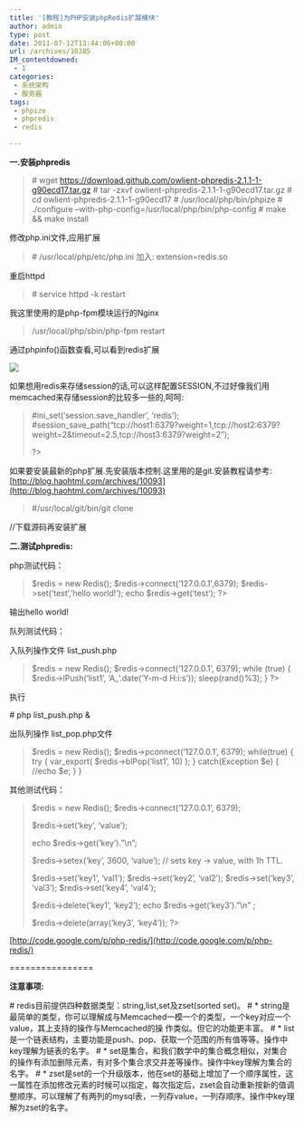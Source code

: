 ```yaml
---
title: '[教程]为PHP安装phpRedis扩展模块'
author: admin
type: post
date: 2011-07-12T13:44:06+00:00
url: /archives/10385
IM_contentdowned:
 - 1
categories:
 - 系统架构
 - 服务器
tags:
 - phpize
 - phpredis
 - redis

---
```

**一.安装phpredis**

> \# wget https://download.github.com/owlient-phpredis-2.1.1-1-g90ecd17.tar.gz
> \# tar -zxvf owlient-phpredis-2.1.1-1-g90ecd17.tar.gz
> \# cd owlient-phpredis-2.1.1-1-g90ecd17
> \# /usr/local/php/bin/phpize
> \# ./configure –with-php-config=/usr/local/php/bin/php-config
> \# make && make install

修改php.ini文件,应用扩展

> \# /usr/local/php/etc/php.ini
> 加入:
> extension=redis.so

重启httpd

> \# service httpd -k restart

我这里使用的是php-fpm模块运行的Nginx

> /usr/local/php/sbin/php-fpm restart

通过phpinfo()函数查看,可以看到redis扩展

[![](http://blog.haohtml.com/wp-content/uploads/2011/07/phpredis.jpg)][1]

如果想用redis来存储session的话,可以这样配置SESSION,不过好像我们用memcached来存储session的比较多一些的,呵呵:

>
> #ini\_set(‘session.save\_handler’, ‘redis’);
> #session\_save\_path(“tcp://host1:6379?weight=1,tcp://host2:6379?weight=2&timeout=2.5,tcp://host3:6379?weight=2”);
>
> ?>

如果要安装最新的php扩展.先安装版本控制.这里用的是git.安装教程请参考: [http://blog.haohtml.com/archives/10093](http://blog.haohtml.com/archives/10093)

> #/usr/local/git/bin/git clone

//下载源码再安装扩展

**二.测试phpredis:**

php测试代码：

>  $redis = new Redis();
> $redis->connect(‘127.0.0.1′,6379);
> $redis->set(‘test’,’hello world!’);
> echo $redis->get(‘test’);
> ?>

输出hello world!

队列测试代码：

入队列操作文件 list_push.php

>  $redis = new Redis();
> $redis->connect(‘127.0.0.1’, 6379);
> while (true) {
> $redis->lPush(‘list1’, ‘A_’.date(‘Y-m-d H:i:s’));
> sleep(rand()%3);
> }
> ?>

执行

\# php list_push.php &

出队列操作 list_pop.php文件

>  $redis = new Redis();
> $redis->pconnect(‘127.0.0.1’, 6379);
> while(true) {
> try {
> var_export( $redis->blPop(‘list1’, 10) );
> } catch(Exception $e) {
> //echo $e;
> }
> }



其他测试代码：

>
> $redis = new Redis();
> $redis->connect(‘127.0.0.1’, 6379);
>
> $redis->set(‘key’, ‘value’);
>
> echo $redis->get(‘key’).”\n”;
>
> $redis->setex(‘key’, 3600, ‘value’); // sets key → value, with 1h TTL.
>
> $redis->set(‘key1’, ‘val1’);
> $redis->set(‘key2’, ‘val2’);
> $redis->set(‘key3’, ‘val3’);
> $redis->set(‘key4’, ‘val4’);
>
> $redis->delete(‘key1’, ‘key2’);
> echo $redis->get(‘key3’).”\n” ;
>
> $redis->delete(array(‘key3’, ‘key4’));
> ?>

[http://code.google.com/p/php-redis/](http://code.google.com/p/php-redis/)

================

**注意事项:**

\# redis目前提供四种数据类型：string,list,set及zset(sorted set)。
\# * string是最简单的类型，你可以理解成与Memcached一模一个的类型，一个key对应一个value，其上支持的操作与Memcached的操 作类似。但它的功能更丰富。
\# * list是一个链表结构，主要功能是push、pop、获取一个范围的所有值等等。操作中key理解为链表的名字。
\# * set是集合，和我们数学中的集合概念相似，对集合的操作有添加删除元素，有对多个集合求交并差等操作。操作中key理解为集合的名字。
\# * zset是set的一个升级版本，他在set的基础上增加了一个顺序属性，这一属性在添加修改元素的时候可以指定，每次指定后，zset会自动重新按新的值调整顺序。可以理解了有两列的mysql表，一列存value，一列存顺序。操作中key理解为zset的名字。

 [1]: http://blog.haohtml.com/wp-content/uploads/2011/07/phpredis.jpg